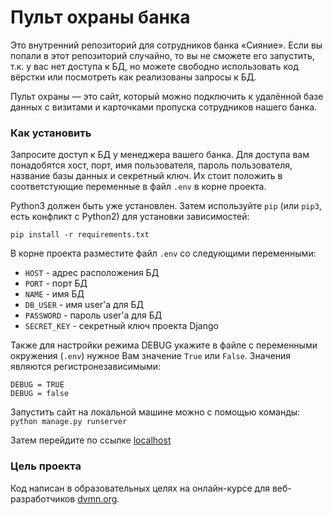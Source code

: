 # Пульт охраны банка

Это внутренний репозиторий для сотрудников банка «Сияние». Если вы попали в этот репозиторий случайно, то вы не сможете его запустить, т.к. у вас нет доступа к БД, но можете свободно использовать код вёрстки или посмотреть как реализованы запросы к БД.

Пульт охраны — это сайт, который можно подключить к удалённой базе данных с визитами и карточками пропуска сотрудников нашего банка.

### Как установить

Запросите доступ к БД у менеджера вашего банка. Для доступа вам понадобятся хост, порт, имя пользователя, пароль пользователя, название базы данных и секретный ключ.
Их стоит положить в соответстующие переменные в файл `.env` в корне проекта.

Python3 должен быть уже установлен. 
Затем используйте `pip` (или `pip3`, есть конфликт с Python2) для установки зависимостей:
```
pip install -r requirements.txt
```

В корне проекта разместите файл `.env` со следующими переменными:
* `HOST` - адрес расположения БД
* `PORT` - порт БД
* `NAME` - имя БД
* `DB_USER` - имя user'а для БД
* `PASSWORD` - пароль user'a для БД
* `SECRET_KEY` - секретный ключ проекта Django

Также для настройки режима DEBUG укажите в файле с переменными окружения (`.env`) нужное Вам значение `True` или `False`.
Значения являются регистронезависимыми:

```
DEBUG = TRUE
DEBUG = false
```

Запустить сайт на локальной машине можно с помощью команды:
`python manage.py runserver`

Затем перейдите по ссылке [localhost](http://127.0.0.1:8000/)

### Цель проекта

Код написан в образовательных целях на онлайн-курсе для веб-разработчиков [dvmn.org](https://dvmn.org/).